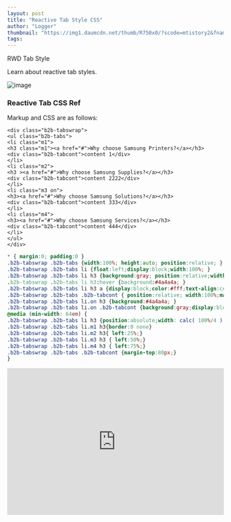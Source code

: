```yaml
---
layout: post
title: "Reactive Tab Style CSS"
author: "Logger"
thumbnail: "https://img1.daumcdn.net/thumb/R750x0/?scode=mtistory2&fname=https%3A%2F%2Ft1.daumcdn.net%2Fcfile%2Ftistory%2F26493236569446F521"
tags: 
---
```



RWD Tab Style

Learn about reactive tab styles.

![image](https://t1.daumcdn.net/cfile/tistory/26493236569446F521)

### Reactive Tab CSS Ref

Markup and CSS are as follows:

```undefined
<div class="b2b-tabswrap">
<ul class="b2b-tabs">
<li class="m1">
<h3 class="m1"><a href="#">Why choose Samsung Printers?</a></h3>
<div class="b2b-tabcont">content 1</div>
</li>
<li class="m2">
<h3 ><a href="#">Why choose Samsung Supplies?</a></h3>
<div class="b2b-tabcont">content 2222</div>
</li>
<li class="m3 on">
<h3><a href="#">Why choose Samsung Solutions?</a></h3>
<div class="b2b-tabcont">content 333</div>
</li>
<li class="m4">
<h3><a href="#">Why choose Samsung Services?</a></h3>
<div class="b2b-tabcont">content 444</div>
</li>
</ul>
</div>
```

```css
* { margin:0; padding:0 }
.b2b-tabswrap .b2b-tabs {width:100%; height:auto; position:relative; }
.b2b-tabswrap .b2b-tabs li {float:left;display:block;width:100%; }
.b2b-tabswrap .b2b-tabs li h3 {background:gray; position:relative;width:calc(100% - 1px);border-bottom:1px solid #fff; top:0; left:0;padding:12px 0;transition: all 0.3
.b2b-tabswrap .b2b-tabs li h3:hover {background:#4a4a4a; }
.b2b-tabswrap .b2b-tabs li h3 a {display:block;color:#fff;text-align:center;}
.b2b-tabswrap .b2b-tabs .b2b-tabcont { position:relative; width:100%;margin:10px 0;background:red;display:none; }
.b2b-tabswrap .b2b-tabs li.on h3 {background:#4a4a4a; }
.b2b-tabswrap .b2b-tabs li.on .b2b-tabcont {background:gray;display:block }
@media (min-width: 64em) {
.b2b-tabswrap .b2b-tabs li h3 {position:absolute;width: calc( 100%/4 ); border-left:1px solid #fff;}
.b2b-tabswrap .b2b-tabs li.m1 h3{border:0 none}
.b2b-tabswrap .b2b-tabs li.m2 h3{ left:25%;}
.b2b-tabswrap .b2b-tabs li.m3 h3 { left:50%;}
.b2b-tabswrap .b2b-tabs li.m4 h3 { left:75%;}
.b2b-tabswrap .b2b-tabs .b2b-tabcont {margin-top:80px;}
}
```

<iframe allowfullscreen="true" allowpaymentrequest="true" allowtransparency="true" class="cp_embed_iframe " frameborder="0" height="342" width="100%" name="cp_embed_1" scrolling="no" src="https://codepen.io/jaehee/embed/VeWrzK?height=342&amp;theme-id=19458&amp;slug-hash=VeWrzK&amp;default-tab=result&amp;user=jaehee&amp;name=cp_embed_1" style="width: 100%; overflow:hidden; display:block;" title="CodePen Embed" loading="lazy" id="cp_embed_VeWrzK"></iframe>